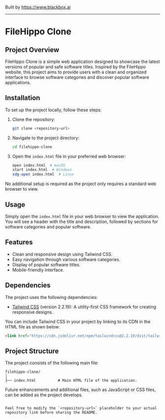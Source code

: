 
Built by https://www.blackbox.ai

---

# FileHippo Clone

## Project Overview
FileHippo Clone is a simple web application designed to showcase the latest versions of popular and safe software titles. Inspired by the FileHippo website, this project aims to provide users with a clean and organized interface to browse software categories and discover popular software applications.

## Installation
To set up the project locally, follow these steps:

1. Clone the repository:
   ```bash
   git clone <repository-url>
   ```

2. Navigate to the project directory:
   ```bash
   cd filehippo-clone
   ```

3. Open the `index.html` file in your preferred web browser:
   ```bash
   open index.html  # macOS
   start index.html  # Windows
   xdg-open index.html  # Linux
   ```

No additional setup is required as the project only requires a standard web browser to view.

## Usage
Simply open the `index.html` file in your web browser to view the application. You will see a header with the title and description, followed by sections for software categories and popular software.

## Features
- Clean and responsive design using Tailwind CSS.
- Easy navigation through various software categories.
- Display of popular software titles.
- Mobile-friendly interface.

## Dependencies
The project uses the following dependencies:
- [Tailwind CSS](https://tailwindcss.com/) (version 2.2.19): A utility-first CSS framework for creating responsive designs.

You can include Tailwind CSS in your project by linking to its CDN in the HTML file as shown below:
```html
<link href="https://cdn.jsdelivr.net/npm/tailwindcss@2.2.19/dist/tailwind.min.css" rel="stylesheet">
```

## Project Structure
The project consists of the following main file:

```
filehippo-clone/
│
├── index.html          # Main HTML file of the application.
```

Future enhancements and additional files, such as JavaScript or CSS files, can be added as the project develops.
```

Feel free to modify the `<repository-url>` placeholder to your actual repository link before sharing the README.
